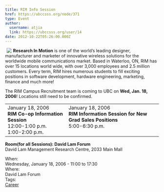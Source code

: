 ```yaml
---
title: RIM Info Session 
href: https://ubccsss.org/node/371
type: Event
author:
  username: atjia
  link: https://ubccsss.org/user/14
date: 2012-10-22T05:26:00.000Z
---
```


<div class="field field-name-body field-type-text-with-summary field-label-hidden"><div class="field-items"><div class="field-item even"><p><img src="/files/rimlogo.gif" align="left" vspace="" 5"="" hspace="5"><b>Research In Motion</b> is one of the world&#x2019;s leading designer, manufacturer and marketer of innovative wireless solutions for the worldwide mobile communications market. Based in Waterloo, ON, RIM has over 15 locations world wide, with over 3,000 employees and 2.5 million customers. Every term, RIM hires numerous students to fill exciting positions in software development, hardware engineering, marketing, finance and much more!</p>
<p>The RIM Campus Recruitment team is coming to UBC on <b>Wed, Jan. 18, 2006</b>!  Locations still need to be confirmed.</p>
<table cellpadding="3">
<tbody><tr>
<td valign="top">
January 18, 2006<br>
<strong>RIM Co-op Information Session </strong><br>
12:00-1:00 p.m.<br>
1:00-2:00 p.m.
</td>
<td valign="top">
January 18, 2006<br>
<strong>RIM Information Session for New Grad Sales Positions</strong><br>
5:00-6:30 p.m.
</td>
</tr>
</tbody></table>
<p><b>Room(for all Sessions): David Lam Forum</b><br>
David Lam Management Research Centre, 2033 Main Mall</p>
</div></div></div><div class="field field-name-field-dates field-type-datetime field-label-above"><div class="field-label">When:&#xA0;</div><div class="field-items"><div class="field-item even"><span class="date-display-single">Wednesday, January 18, 2006 - <span class="date-display-range"><span class="date-display-start">11:00</span> to <span class="date-display-end">17:30</span></span></span></div></div></div><div class="field field-name-field-location field-type-text field-label-above"><div class="field-label">Where:&#xA0;</div><div class="field-items"><div class="field-item even">David Lam Forum</div></div></div>    <footer>
    <div class="field field-name-field-tags field-type-taxonomy-term-reference field-label-above"><div class="field-label">Tags:&#xA0;</div><div class="field-items"><div class="field-item even"><a href="/career">Career</a></div></div></div>      </footer>